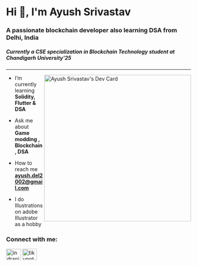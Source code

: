 <h1 align="left">Hi 👋, I'm Ayush Srivastav</h1>
<h3 align="left">A passionate blockchain developer also learning DSA from Delhi, India</h3>
<h5>Currently a CSE specialization in Blockchain Technology student at Chandigarh University'25</h5>
<hr/>
<a href="https://app.daily.dev/ayusus"><img align="right" src="https://github.com/kraken426/kraken426/blob/main/devcard.svg" width="400" alt="Ayush Srivastav's Dev Card"/></a>

-  I’m currently learning **Solidity, Flutter & DSA**

-  Ask me about **Game modding , Blockchain, DSA**

-  How to reach me **ayush.del2002@gmail.com**

-  I do Illustrations on adobe Illustrator as a hobby

<h3 align="left">Connect with me:</h3>
<p align="left">
<a href="https://www.linkedin.com/in/ayush-s-0a158b226/" target="blank"><img align="center" src="https://raw.githubusercontent.com/rahuldkjain/github-profile-readme-generator/master/src/images/icons/Social/linked-in-alt.svg" alt="indranilchutia" height="30" width="40" /></a>
<a href="https://twitter.com/notayushh" target="blank"><img align="center" src="https://raw.githubusercontent.com/rahuldkjain/github-profile-readme-generator/master/src/images/icons/Social/twitter.svg" alt="tikunotcoder" height="30" width="40" /></a>
</p>
